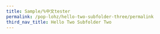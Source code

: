 ```yaml
---
title: Sample/%中文tester
permalink: /pop-lohz/hello-two-subfolder-three/permalink
third_nav_title: Hello Two Subfolder Two
---
```




